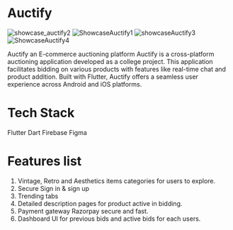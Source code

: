 # Auctify

![showcase_auctify2](https://github.com/drocgoesongit/auctify/assets/82268112/4235a63c-fc8b-4b57-ad64-e48949370d48)
![ShowcaseAuctify1](https://github.com/drocgoesongit/auctify/assets/82268112/3e2c3517-0e66-4aed-bd26-da72f34a2a56)
![showcaseAuctify3](https://github.com/drocgoesongit/auctify/assets/82268112/9696e685-731f-488f-8735-2be7e51379f6)
![ShowcaseAuctify4](https://github.com/drocgoesongit/auctify/assets/82268112/02f87f04-b94c-42d4-9d59-2db78b13032e)

Auctify an E-commerce auctioning platform
Auctify is a cross-platform auctioning application developed as a college project. This application facilitates bidding on various products with features like real-time chat and product addition. Built with Flutter, Auctify offers a seamless user experience across Android and iOS platforms.

# Tech Stack

Flutter
Dart
Firebase
Figma

# Features list

1. Vintage, Retro and Aesthetics items categories for users to explore.
2. Secure Sign in & sign up
3. Trending tabs
4. Detailed description pages for product active in bidding.
5. Payment gateway Razorpay secure and fast.
6. Dashboard UI for previous bids and active bids for each users.

#
